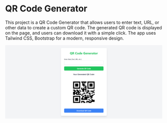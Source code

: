 # QR Code Generator
This project is a QR Code Generator that allows users to enter text, URL, or other data to create a custom QR code. The generated QR code is displayed on the page, and users can download it with a simple click. The app uses Tailwind CSS, Bootstrap for a modern, responsive design.


![Qr Code Image](qr.png)
